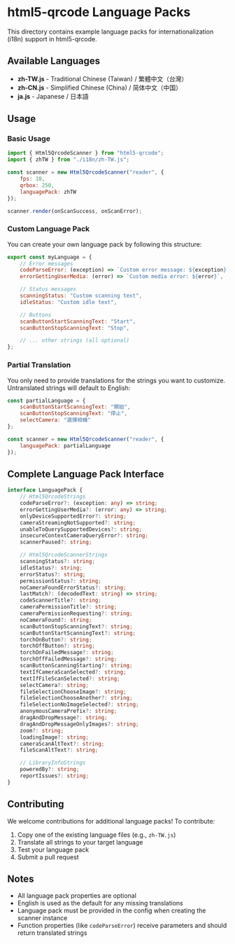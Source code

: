 # html5-qrcode Language Packs

This directory contains example language packs for internationalization (i18n) support in html5-qrcode.

## Available Languages

- **zh-TW.js** - Traditional Chinese (Taiwan) / 繁體中文（台灣）
- **zh-CN.js** - Simplified Chinese (China) / 简体中文（中国）
- **ja.js** - Japanese / 日本語

## Usage

### Basic Usage

```javascript
import { Html5QrcodeScanner } from "html5-qrcode";
import { zhTW } from "./i18n/zh-TW.js";

const scanner = new Html5QrcodeScanner("reader", {
    fps: 10,
    qrbox: 250,
    languagePack: zhTW
});

scanner.render(onScanSuccess, onScanError);
```

### Custom Language Pack

You can create your own language pack by following this structure:

```javascript
export const myLanguage = {
    // Error messages
    codeParseError: (exception) => `Custom error message: ${exception}`,
    errorGettingUserMedia: (error) => `Custom media error: ${error}`,

    // Status messages
    scanningStatus: "Custom scanning text",
    idleStatus: "Custom idle text",

    // Buttons
    scanButtonStartScanningText: "Start",
    scanButtonStopScanningText: "Stop",

    // ... other strings (all optional)
};
```

### Partial Translation

You only need to provide translations for the strings you want to customize. Untranslated strings will default to English:

```javascript
const partialLanguage = {
    scanButtonStartScanningText: "開始",
    scanButtonStopScanningText: "停止",
    selectCamera: "選擇相機"
};

const scanner = new Html5QrcodeScanner("reader", {
    languagePack: partialLanguage
});
```

## Complete Language Pack Interface

```typescript
interface LanguagePack {
    // Html5QrcodeStrings
    codeParseError?: (exception: any) => string;
    errorGettingUserMedia?: (error: any) => string;
    onlyDeviceSupportedError?: string;
    cameraStreamingNotSupported?: string;
    unableToQuerySupportedDevices?: string;
    insecureContextCameraQueryError?: string;
    scannerPaused?: string;

    // Html5QrcodeScannerStrings
    scanningStatus?: string;
    idleStatus?: string;
    errorStatus?: string;
    permissionStatus?: string;
    noCameraFoundErrorStatus?: string;
    lastMatch?: (decodedText: string) => string;
    codeScannerTitle?: string;
    cameraPermissionTitle?: string;
    cameraPermissionRequesting?: string;
    noCameraFound?: string;
    scanButtonStopScanningText?: string;
    scanButtonStartScanningText?: string;
    torchOnButton?: string;
    torchOffButton?: string;
    torchOnFailedMessage?: string;
    torchOffFailedMessage?: string;
    scanButtonScanningStarting?: string;
    textIfCameraScanSelected?: string;
    textIfFileScanSelected?: string;
    selectCamera?: string;
    fileSelectionChooseImage?: string;
    fileSelectionChooseAnother?: string;
    fileSelectionNoImageSelected?: string;
    anonymousCameraPrefix?: string;
    dragAndDropMessage?: string;
    dragAndDropMessageOnlyImages?: string;
    zoom?: string;
    loadingImage?: string;
    cameraScanAltText?: string;
    fileScanAltText?: string;

    // LibraryInfoStrings
    poweredBy?: string;
    reportIssues?: string;
}
```

## Contributing

We welcome contributions for additional language packs! To contribute:

1. Copy one of the existing language files (e.g., `zh-TW.js`)
2. Translate all strings to your target language
3. Test your language pack
4. Submit a pull request

## Notes

- All language pack properties are optional
- English is used as the default for any missing translations
- Language pack must be provided in the config when creating the scanner instance
- Function properties (like `codeParseError`) receive parameters and should return translated strings
